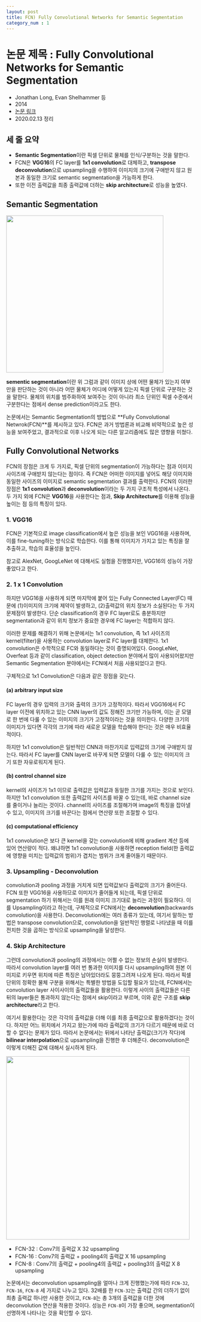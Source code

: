```yaml
---
layout: post
title: FCN) Fully Convolutional Networks for Semantic Segmentation
category_num : 1
---
```


# 논문 제목 : Fully Convolutional Networks for Semantic Segmentation

- Jonathan Long, Evan Shelhammer 등
- 2014
- [논문 링크](<https://people.eecs.berkeley.edu/~jonlong/long_shelhamer_fcn.pdf>)
- 2020.02.13 정리

## 세 줄 요약

- **Semantic Segmentation**이란 픽셀 단위로 물체를 인식/구분하는 것을 말한다.
- FCN은 **VGG16**의 FC layer를 **1x1 convolution**로 대체하고, **transpose deconvolution**으로 upsampling을 수행하여 이미지의 크기에 구애받지 않고 원본과 동일한 크기로 semantic segmentation을 가능하게 한다.
- 또한 이전 출력값을 최종 출력값에 더하는 **skip architecture**로 성능을 높였다.

## Semantic Segmentation

<img src="{{site.image_url}}/paper-review/semantic_segmentation_example.png" style="width: 30em">

**sementic segmentation**이란 위 그럼과 같이 이미지 상에 어떤 물체가 있는지 여부만을 판단하는 것이 아니라 어떤 물체가 어디에 어떻게 있는지 픽셀 단위로 구분하는 것을 말한다. 물체의 위치를 범주화하여 보여주는 것이 아니라 최소 단위인 픽셀 수준에서 구분한다는 점에서 dense prediction이라고도 한다.

논문에서는 Semantic Segmentation의 방법으로 **Fully Convolutional Netwrok(FCN)**를 제시하고 있다. FCN은 과거 방법론과 비교해 비약적으로 높은 성능을 보여주었고, 결과적으로 이후 나오게 되는 다른 알고리즘에도 많은 영향을 미쳤다.

## Fully Convolutional Networks

FCN의 장점은 크게 두 가지로, 픽셀 단위의 segmentation이 가능하다는 점과 이미지 사이즈에 구애받지 않는다는 점이다. 즉 FCN은 어떠한 이미지를 넣어도 해당 이미지와 동일한 사이즈의 이미지로 semantic segmentation 결과를 출력한다. FCN의 이러한 장점은 **1x1 convolution**과 **deconvolution**이라는 두 가지 구조적 특성에서 나온다. 두 가지 외에 FCN은 **VGG16**을 사용한다는 점과, **Skip Architecture**를 이용해 성능을 높이는 점 등의 특징이 있다.

### 1. VGG16

FCN은 기본적으로 image classification에서 높은 성능을 보인 VGG16을 사용하며, 이를 fine-tuning하는 방식으로 학습한다. 이를 통해 이미지가 가지고 있는 특징을 잘 추출하고, 학습의 효율성을 높인다.

참고로 AlexNet, GoogLeNet 에 대해서도 실험을 진행했지만, VGG16의 성능이 가장 좋았다고 한다.

### 2. 1 x 1 Convolution

하지만 VGG16을 사용하게 되면 마지막에 붙어 있는 Fully Connected Layer(FC) 때문에 (1)이미지의 크기에 제약이 발생하고, (2)출력값의 위치 정보가 소실된다는 두 가지 문제점이 발생한다. 단순 classification의 경우 FC layer로도 충분하지만 segmentation과 같이 위치 정보가 중요한 경우에 FC layer는 적합하지 않다.

이러한 문제를 해결하기 위해 논문에서는 1x1 convolution, 즉 1x1 사이즈의 kernel(filter)을 사용하는 convolution layer로 FC layer를 대체한다. 1x1 convolution은 수학적으로 FC와 동일하다는 것이 증명되어있다. GoogLeNet, Overfeat 등과 같이 classification, object detection 분야에서 많이 사용되어왔지만 Semantic Segmentation 분야에서는 FCN에서 처음 사용되었다고 한다.

구체적으로 1x1 Convolution은 다음과 같은 장점을 갖는다.

#### (a) arbitrary input size

FC layer의 경우 입력의 크기와 출력의 크기가 고정적이다. 따라서 VGG16에서 FC layer 이전에 위치하고 있는 CNN layer의 값도 정해진 크기만 가능하며, 이는 곧 모델로 한 번에 다룰 수 있는 이미지의 크기가 고정적이라는 것을 의미한다. 다양한 크기의 이미지가 있다면 각각의 크기에 따라 새로운 모델을 학습해야 한다는 것은 매우 비효율적이다.

하지만 1x1 convolution은 일반적인 CNN과 마찬가지로 입력값의 크기에 구애받지 않는다. 따라서 FC layer를 CNN layer로 바꾸게 되면 모델이 다룰 수 있는 이미지의 크기 또한 자유로워지게 된다.

#### (b) control channel size

kernel의 사이즈가 1x1 이므로 출력값은 입력값과 동일한 크기를 가지는 것으로 보인다. 하지만 1x1 convolution 또한 출력값의 사이즈를 바꿀 수 있는데, 바로 channel size를 줄이거나 늘리는 것이다. channel의 사이즈를 조절해가며 image의 특징을 잡아낼 수 있고, 이미지의 크기를 바꾼다는 점에서 연산량 또한 조절할 수 있다.

#### (c) computational efficiency

1x1 convolution은 보다 큰 kernel을 갖는 convolution에 비해 gradient 계산 등에 있어 연산량이 적다. 왜냐하면 1x1 convolution을 사용하면 reception field(한 출력값에 영향을 미치는 입력값의 범위)가 겹치는 범위가 크게 줄어들기 때문이다.

### 3. Upsampling - Deconvolution

convolution과 pooling 과정을 거치게 되면 입력값보다 출력값의 크기가 줄어든다. FCN 또한 VGG16을 사용하므로 이미지가 줄어들게 되는데, 픽셀 단위로 segmentation 하기 위해서는 이를 원래 이미지 크기대로 늘리는 과정이 필요하다. 이를 Upsampling이라고 하는데, 구체적으로 FCN에서는 **deconvolution**(backwards convolution)을 사용한다. Deconvolution에는 여러 종류가 있는데, 여기서 말하는 방법은 transpose convolution으로, convolution을 일반적인 행렬로 나타냈을 때 이를 전치한 것을 곱하는 방식으로 upsampling을 달성한다.

### 4. Skip Architecture

그런데 convolution과 pooling의 과정에서는 어쩔 수 없는 정보의 손실이 발생한다. 따라서 convolution layer를 여러 번 통과한 이미지를 다시 upsampling하여 원본 이미지로 키우면 위치에 따른 특징은 남아있더라도 뭉뚱그려져 나오게 된다. 따라서 픽셀 단위의 정확한 물체 구분을 위해서는 특별한 방법을 도입할 필요가 있는데, FCN에서는 convolution layer 사이사이의 출력값들을 활용한다. 이렇게 사이의 출력값들은 다른 뒤의 layer들은 통과하지 않는다는 점에서 skip이라고 부르며, 이와 같은 구조를 **skip architecture**라고 한다.

여기서 활용한다는 것은 각각의 출력값을 더해 이를 최종 출력값으로 활용하겠다는 것이다. 하지만 어느 위치에서 가지고 왔는가에 따라 출력값의 크기가 다르기 때문에 바로 더할 수 없다는 문제가 있다. 따라서 논문에서는 뒤에서 나타난 출력값(크기가 작다)에 **bilinear interpolation**으로 upsampling을 진행한 후 더해준다. deconvolution은 이렇게 더해진 값에 대해서 실시하게 된다.

<img src="{{site.image_url}}/paper-review/fcn_skip_architecture.png" style="width: 35em">

- FCN-32 : Conv7의 출력값 X 32 upsampling
- FCN-16 : Conv7의 출력값 + pooling4의 출력값 X 16 upsampling
- FCN-8 : Conv7의 출력값 + pooling4의 출력값 + pooling3의 출력값 X 8 upsampling

논문에서는 deconvolution upsampling을 얼마나 크게 진행했는가에 따라 `FCN-32`, `FCN-16`, `FCN-8` 세 가지로 나누고 있다. 32배를 한 `FCN-32`는 출력값 간의 더하기 없이 최총 출력값 하나만 사용한 것이고, `FCN-8`는 총 3개의 출력값을 더한 것에 deconvolution 연산을 적용한 것이다. 성능은 `FCN-8`이 가장 좋으며,  segmentation이 선명하게 나타나는 것을 확인할 수 있다.
